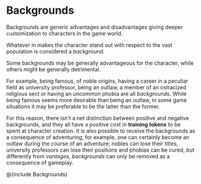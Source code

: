 # Backgrounds

Backgrounds are generic advantages and disadvantages giving 
deeper customization to characters in the game world. 

Whatever in makes the character stand out with respect to the vast
population is considered a *background*.

Some backgrounds may be generally advantageous for the character,
while others might be generally detrimental. 

For example, being famous, of noble origins, 
having a career in a peculiar field as university professor,
being an outlaw, a member of an ostracized
religious sect or having an uncommon phobia are all *backgrounds*. 
While being famous seems more desirable than being an outlaw,
in some game situations it may be preferable to be the latter than
the former. 

For this reason, there isn't a net distinction between positive
and negative backgrounds, and they all have a positive cost in 
**training tokens** to be spent at character creation. It is also
possible to receive the backgrounds as a consequence of adventuring;
for example, one can certainly become an outlaw during the course 
of an adventure; nobles can lose their titles, university professors
can lose their positions and phobias can be cured, but differently from
*vantages*, *backgrounds* can only be removed as a consequence of
gameplay.


@(include Backgrounds)